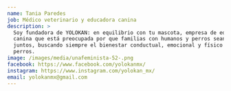 ```yaml
---
name: Tania Paredes
job: Médico veterinario y educadora canina
description: >
  Soy fundadora de YOLOKAN: en equilibrio con tu mascota, empresa de educación
  canina que está preocupada por que familias con humanos y perros sean felices
  juntos, buscando siempre el bienestar conductual, emocional y físico de los
  perros.
image: /images/media/unafeminista-52-.png
facebook: https://www.facebook.com/yolokanmx/
instagram: https://www.instagram.com/yolokan_mx/
email: yolokanmx@gmail.com
---
```

